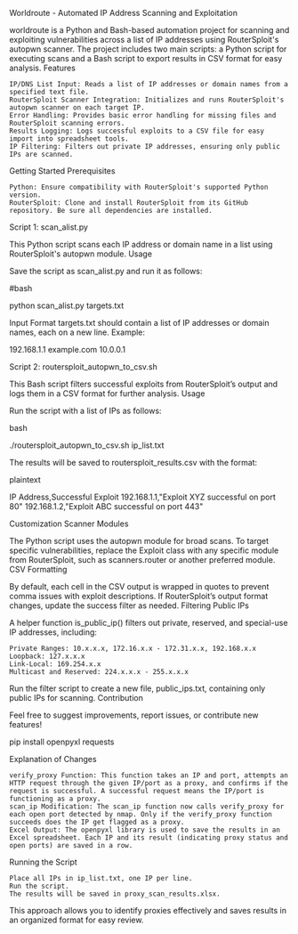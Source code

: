 Worldroute - Automated IP Address Scanning and Exploitation

worldroute is a Python and Bash-based automation project for scanning and exploiting vulnerabilities across a list of IP addresses using RouterSploit's autopwn scanner. The project includes two main scripts: a Python script for executing scans and a Bash script to export results in CSV format for easy analysis.
Features

    IP/DNS List Input: Reads a list of IP addresses or domain names from a specified text file.
    RouterSploit Scanner Integration: Initializes and runs RouterSploit's autopwn scanner on each target IP.
    Error Handling: Provides basic error handling for missing files and RouterSploit scanning errors.
    Results Logging: Logs successful exploits to a CSV file for easy import into spreadsheet tools.
    IP Filtering: Filters out private IP addresses, ensuring only public IPs are scanned.

Getting Started
Prerequisites

    Python: Ensure compatibility with RouterSploit's supported Python version.
    RouterSploit: Clone and install RouterSploit from its GitHub repository. Be sure all dependencies are installed.

Script 1: scan_alist.py

This Python script scans each IP address or domain name in a list using RouterSploit's autopwn module.
Usage

Save the script as scan_alist.py and run it as follows:

#bash

python scan_alist.py targets.txt

Input Format
targets.txt should contain a list of IP addresses or domain names, each on a new line. Example:

192.168.1.1
example.com
10.0.0.1

Script 2: routersploit_autopwn_to_csv.sh

This Bash script filters successful exploits from RouterSploit’s output and logs them in a CSV format for further analysis.
Usage

Run the script with a list of IPs as follows:

bash

./routersploit_autopwn_to_csv.sh ip_list.txt

The results will be saved to routersploit_results.csv with the format:

plaintext

IP Address,Successful Exploit
192.168.1.1,"Exploit XYZ successful on port 80"
192.168.1.2,"Exploit ABC successful on port 443"

Customization
Scanner Modules

The Python script uses the autopwn module for broad scans. To target specific vulnerabilities, replace the Exploit class with any specific module from RouterSploit, such as scanners.router or another preferred module.
CSV Formatting

By default, each cell in the CSV output is wrapped in quotes to prevent comma issues with exploit descriptions. If RouterSploit’s output format changes, update the success filter as needed.
Filtering Public IPs

A helper function is_public_ip() filters out private, reserved, and special-use IP addresses, including:

    Private Ranges: 10.x.x.x, 172.16.x.x - 172.31.x.x, 192.168.x.x
    Loopback: 127.x.x.x
    Link-Local: 169.254.x.x
    Multicast and Reserved: 224.x.x.x - 255.x.x.x

Run the filter script to create a new file, public_ips.txt, containing only public IPs for scanning.
Contribution

Feel free to suggest improvements, report issues, or contribute new features!


pip install openpyxl requests

Explanation of Changes

    verify_proxy Function: This function takes an IP and port, attempts an HTTP request through the given IP/port as a proxy, and confirms if the request is successful. A successful request means the IP/port is functioning as a proxy.
    scan_ip Modification: The scan_ip function now calls verify_proxy for each open port detected by nmap. Only if the verify_proxy function succeeds does the IP get flagged as a proxy.
    Excel Output: The openpyxl library is used to save the results in an Excel spreadsheet. Each IP and its result (indicating proxy status and open ports) are saved in a row.

Running the Script

    Place all IPs in ip_list.txt, one IP per line.
    Run the script.
    The results will be saved in proxy_scan_results.xlsx.

This approach allows you to identify proxies effectively and saves results in an organized format for easy review.


